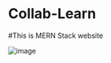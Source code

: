 # Collab-Learn
#This is MERN Stack website

![image](https://github.com/TangadeSandesh/Collab-Learn/assets/129480090/e48a3de1-43b4-4580-ba5f-244dde6a2d78)
